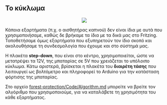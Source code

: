 ## Το κύκλωμα
<p align="center">
<img src="https://user-images.githubusercontent.com/28193137/169506472-2feb1054-1daa-44ce-96e8-afdc408c677c.jpg" />
</p>

Κάποια εξαρτήματα (π.χ. ο αισθητήρας καπνού) δεν είναι ίδια με αυτά που χρησιμοποιήσαμε, καθώς δε βρήκαμε τα ίδια με τα δικά μας στο Fritzing.
Τοποθετήσαμε όμως εξαρτήματα που εξυπηρετούν τον ίδιο σκοπό και ακολουθήσαμε τη συνδεσμολογία που έχουμε και στο σύστημά μας.

Η πλακέτα **step-down**, που είναι στο κέντρο, χρησιμοποιείται, ώστε να μετατρέψει τα 12V, της μπαταρίας σε 5V που χρειάζεται το υπόλοιπο κύκλωμα.
Κάτω αριστερά, βρίσκεται η πλακέτα του **διαιρέτη τάσης** που λειτουργεί ως βολτόμετρο και πληροφορεί το Arduino για την κατάσταση φόρτισης της μπαταρίας.

Στο αρχείο [forest-protection/Code/Algorithm.md](https://github.com/mariamou7/forest-protection/blob/main/Code/Algorithm.md) μπορείτε να βρείτε τον αλγόριθμο που χρησιμοποιούμε, για να καταλάβετε τη χρησιμότητα του κάθε εξαρτήματος.

